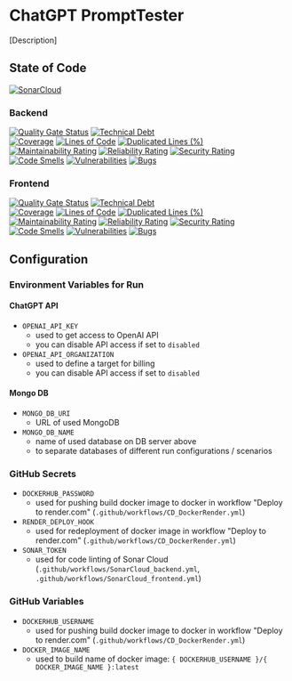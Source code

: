 ﻿# ChatGPT PromptTester
[Description]


## State of Code
[![SonarCloud](https://sonarcloud.io/images/project_badges/sonarcloud-black.svg)](https://sonarcloud.io/summary/new_code?id=ChatGPT-PromptTester-Backend)
### Backend
[![Quality Gate Status](https://sonarcloud.io/api/project_badges/measure?project=ChatGPT-PromptTester-Backend&metric=alert_status)](https://sonarcloud.io/summary/new_code?id=ChatGPT-PromptTester-Backend)
[![Technical Debt](https://sonarcloud.io/api/project_badges/measure?project=ChatGPT-PromptTester-Backend&metric=sqale_index)](https://sonarcloud.io/summary/new_code?id=ChatGPT-PromptTester-Backend)  
[![Coverage](https://sonarcloud.io/api/project_badges/measure?project=ChatGPT-PromptTester-Backend&metric=coverage)](https://sonarcloud.io/summary/new_code?id=ChatGPT-PromptTester-Backend)
[![Lines of Code](https://sonarcloud.io/api/project_badges/measure?project=ChatGPT-PromptTester-Backend&metric=ncloc)](https://sonarcloud.io/summary/new_code?id=ChatGPT-PromptTester-Backend)
[![Duplicated Lines (%)](https://sonarcloud.io/api/project_badges/measure?project=ChatGPT-PromptTester-Backend&metric=duplicated_lines_density)](https://sonarcloud.io/summary/new_code?id=ChatGPT-PromptTester-Backend)  
[![Maintainability Rating](https://sonarcloud.io/api/project_badges/measure?project=ChatGPT-PromptTester-Backend&metric=sqale_rating)](https://sonarcloud.io/summary/new_code?id=ChatGPT-PromptTester-Backend)
[![Reliability Rating](https://sonarcloud.io/api/project_badges/measure?project=ChatGPT-PromptTester-Backend&metric=reliability_rating)](https://sonarcloud.io/summary/new_code?id=ChatGPT-PromptTester-Backend)
[![Security Rating](https://sonarcloud.io/api/project_badges/measure?project=ChatGPT-PromptTester-Backend&metric=security_rating)](https://sonarcloud.io/summary/new_code?id=ChatGPT-PromptTester-Backend)  
[![Code Smells](https://sonarcloud.io/api/project_badges/measure?project=ChatGPT-PromptTester-Backend&metric=code_smells)](https://sonarcloud.io/summary/new_code?id=ChatGPT-PromptTester-Backend)
[![Vulnerabilities](https://sonarcloud.io/api/project_badges/measure?project=ChatGPT-PromptTester-Backend&metric=vulnerabilities)](https://sonarcloud.io/summary/new_code?id=ChatGPT-PromptTester-Backend)
[![Bugs](https://sonarcloud.io/api/project_badges/measure?project=ChatGPT-PromptTester-Backend&metric=bugs)](https://sonarcloud.io/summary/new_code?id=ChatGPT-PromptTester-Backend)
### Frontend
[![Quality Gate Status](https://sonarcloud.io/api/project_badges/measure?project=ChatGPT-PromptTester-Frontend&metric=alert_status)](https://sonarcloud.io/summary/new_code?id=ChatGPT-PromptTester-Frontend)
[![Technical Debt](https://sonarcloud.io/api/project_badges/measure?project=ChatGPT-PromptTester-Frontend&metric=sqale_index)](https://sonarcloud.io/summary/new_code?id=ChatGPT-PromptTester-Frontend)  
[![Coverage](https://sonarcloud.io/api/project_badges/measure?project=ChatGPT-PromptTester-Frontend&metric=coverage)](https://sonarcloud.io/summary/new_code?id=ChatGPT-PromptTester-Frontend)
[![Lines of Code](https://sonarcloud.io/api/project_badges/measure?project=ChatGPT-PromptTester-Frontend&metric=ncloc)](https://sonarcloud.io/summary/new_code?id=ChatGPT-PromptTester-Frontend)
[![Duplicated Lines (%)](https://sonarcloud.io/api/project_badges/measure?project=ChatGPT-PromptTester-Frontend&metric=duplicated_lines_density)](https://sonarcloud.io/summary/new_code?id=ChatGPT-PromptTester-Frontend)  
[![Maintainability Rating](https://sonarcloud.io/api/project_badges/measure?project=ChatGPT-PromptTester-Frontend&metric=sqale_rating)](https://sonarcloud.io/summary/new_code?id=ChatGPT-PromptTester-Frontend)
[![Reliability Rating](https://sonarcloud.io/api/project_badges/measure?project=ChatGPT-PromptTester-Frontend&metric=reliability_rating)](https://sonarcloud.io/summary/new_code?id=ChatGPT-PromptTester-Frontend)
[![Security Rating](https://sonarcloud.io/api/project_badges/measure?project=ChatGPT-PromptTester-Frontend&metric=security_rating)](https://sonarcloud.io/summary/new_code?id=ChatGPT-PromptTester-Frontend)  
[![Code Smells](https://sonarcloud.io/api/project_badges/measure?project=ChatGPT-PromptTester-Frontend&metric=code_smells)](https://sonarcloud.io/summary/new_code?id=ChatGPT-PromptTester-Frontend)
[![Vulnerabilities](https://sonarcloud.io/api/project_badges/measure?project=ChatGPT-PromptTester-Frontend&metric=vulnerabilities)](https://sonarcloud.io/summary/new_code?id=ChatGPT-PromptTester-Frontend)
[![Bugs](https://sonarcloud.io/api/project_badges/measure?project=ChatGPT-PromptTester-Frontend&metric=bugs)](https://sonarcloud.io/summary/new_code?id=ChatGPT-PromptTester-Frontend)


## Configuration
### Environment Variables for Run
#### ChatGPT API
* `OPENAI_API_KEY`
  * used to get access to OpenAI API
  * you can disable API access if set to `disabled`
* `OPENAI_API_ORGANIZATION`
  * used to define a target for billing
  * you can disable API access if set to `disabled`
#### Mongo DB
* `MONGO_DB_URI`
  * URL of used MongoDB
* `MONGO_DB_NAME`
  * name of used database on DB server above
  * to separate databases of different run configurations / scenarios
<!--
#### OAuth2 (for later use)
* `OAUTH_GITHUB_CLIENT_ID`
  * client id from OAuth2 app in GitHub
* `OAUTH_GITHUB_CLIENT_SECRET`
  * client secret from OAuth2 app in GitHub
-->
### GitHub Secrets 
* `DOCKERHUB_PASSWORD`
  * used for pushing build docker image to docker in workflow "Deploy to render.com" (`.github/workflows/CD_DockerRender.yml`)
* `RENDER_DEPLOY_HOOK`
  * used for redeployment of docker image in workflow "Deploy to render.com" (`.github/workflows/CD_DockerRender.yml`)
* `SONAR_TOKEN`
  * used for code linting of Sonar Cloud (`.github/workflows/SonarCloud_backend.yml`, `.github/workflows/SonarCloud_frontend.yml`)
### GitHub Variables 
* `DOCKERHUB_USERNAME`
  * used for pushing build docker image to docker in workflow "Deploy to render.com" (`.github/workflows/CD_DockerRender.yml`)
* `DOCKER_IMAGE_NAME`
  * used to build name of docker image: `{ DOCKERHUB_USERNAME }/{ DOCKER_IMAGE_NAME }:latest`